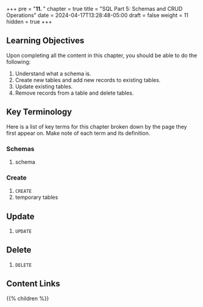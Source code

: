 +++
pre = "<b>11. </b>"
chapter = true
title = "SQL Part 5: Schemas and CRUD Operations"
date = 2024-04-17T13:28:48-05:00
draft = false
weight = 11
hidden = true
+++

## Learning Objectives

Upon completing all the content in this chapter, you should be able to do the following:

1. Understand what a schema is. 
1. Create new tables and add new records to existing tables.
1. Update existing tables.
1. Remove records from a table and delete tables.

## Key Terminology

Here is a list of key terms for this chapter broken down by the page they first appear on. Make note of each term and its definition.

### Schemas

1. schema

### Create

1. `CREATE`
1. temporary tables

## Update

1. `UPDATE`

## Delete

1. `DELETE`

## Content Links

{{% children %}}
